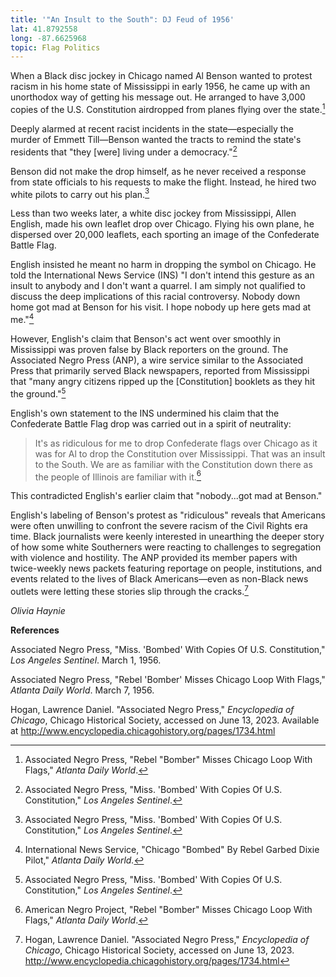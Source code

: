 ```yaml
---
title: '"An Insult to the South": DJ Feud of 1956'
lat: 41.8792558
long: -87.6625968
topic: Flag Politics
---
```

When a Black disc jockey in Chicago named Al Benson wanted to protest racism in his home state of Mississippi in early 1956, he came up with an unorthodox way of getting his message out. He arranged to have 3,000 copies of the U.S. Constitution airdropped from planes flying over the state.[^1]

Deeply alarmed at recent racist incidents in the state—especially the murder of Emmett Till—Benson wanted the tracts to remind the state's residents that "they \[were\] living under a democracy."[^2]

Benson did not make the drop himself, as he never received a response from state officials to his requests to make the flight. Instead, he hired two white pilots to carry out his plan.[^3]

Less than two weeks later, a white disc jockey from Mississippi, Allen English, made his own leaflet drop over Chicago. Flying his own plane, he dispersed over 20,000 leaflets, each sporting an image of the Confederate Battle Flag.

English insisted he meant no harm in dropping the symbol on Chicago. He told the International News Service (INS) "I don't intend this gesture as an insult to anybody and I don't want a quarrel. I am simply not qualified to discuss the deep implications of this racial controversy. Nobody down home got mad at Benson for his visit. I hope nobody up here gets mad at me."[^4]

However, English's claim that Benson's act went over smoothly in Mississippi was proven false by Black reporters on the ground. The Associated Negro Press (ANP), a wire service similar to the Associated Press that primarily served Black newspapers, reported from Mississippi that "many angry citizens ripped up the \[Constitution\] booklets as they hit the ground."[^5]

English's own statement to the INS undermined his claim that the Confederate Battle Flag drop was carried out in a spirit of neutrality:

> It's as ridiculous for me to drop Confederate flags over Chicago as it was for Al to drop the Constitution over Mississippi. That was an insult to the South. We are as familiar with the Constitution down there as the people of Illinois are familiar with it.[^6]

This contradicted English's earlier claim that "nobody...got mad at Benson."

English's labeling of Benson's protest as "ridiculous" reveals that Americans were often unwilling to confront the severe racism of the Civil Rights era time. Black journalists were keenly interested in unearthing the deeper story of how some white Southerners were reacting to challenges to segregation with violence and hostility. The ANP provided its member papers with twice-weekly news packets featuring reportage on people, institutions, and events related to the lives of Black Americans—even as non-Black news outlets were letting these stories slip through the cracks.[^7]

_Olivia Haynie_



**References**

Associated Negro Press, "Miss. 'Bombed' With Copies Of U.S. Constitution," _Los Angeles Sentinel_. March 1, 1956.

Associated Negro Press, "Rebel 'Bomber' Misses Chicago Loop With Flags," _Atlanta Daily World_. March 7, 1956.

Hogan, Lawrence Daniel. "Associated Negro Press," _Encyclopedia of Chicago_, Chicago Historical Society, accessed on June 13, 2023. Available at http://www.encyclopedia.chicagohistory.org/pages/1734.html

[^1]: Associated Negro Press, "Rebel "Bomber" Misses Chicago Loop With Flags," _Atlanta Daily World_.

[^2]: Associated Negro Press, "Miss. 'Bombed' With Copies Of U.S. Constitution," _Los Angeles Sentinel_.

[^3]: Associated Negro Press, "Miss. 'Bombed' With Copies Of U.S. Constitution," _Los Angeles Sentinel_.

[^4]: International News Service, "Chicago "Bombed" By Rebel Garbed Dixie Pilot," _Atlanta Daily World._

[^5]: Associated Negro Press, "Miss. 'Bombed' With Copies Of U.S. Constitution," _Los Angeles Sentinel_.

[^6]: American Negro Project, "Rebel "Bomber" Misses Chicago Loop With Flags," _Atlanta Daily World_.

[^7]: Hogan, Lawrence Daniel. "Associated Negro Press," _Encyclopedia of Chicago_, Chicago Historical Society, accessed on June 13, 2023. http://www.encyclopedia.chicagohistory.org/pages/1734.html

